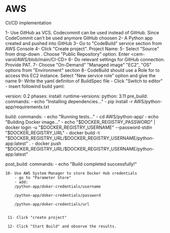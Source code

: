 # AWS
 CI/CD implementation  
 
   1- Use GitHub as VCS. Codecommit can be used instead of GitHub. Since CodeCommit can't be used anymore GitHub choosen
   2- A Python app created and pushed into GitHub
   3- Go to "CodeBuild" service section from AWS Console
   4- Click "Create project". Project Name:  <python-app-build>
   5- Select "Source" from drop-down <github>. Choose "Public Repository" option. Enter <cem-varol/AWS/blob/main/CI-CD>
   6- Do relevant settings for GitHub connection. Provide PAT.
   7- Choose "On-Demand" "Managed image" "EC2", "OS" options from "Environment" section
   8- CodeBuild should use a Role for to access this EC2 instance. Select "New service role" option and give the name <codebuild-python-app-build-service-role>
   9- Write the yaml definiton of BuildSpec file
      - Click "Switch to editor"
      - insert followind build yaml:


  version: 0.2
  phases:
  install:
    runtime-versions:
      python: 3.11
  pre_build:
    commands:
      - echo "Installing dependencies..."
      - pip install -r AWS/python-app/requirements.txt
      
  build:
    commands:
      - echo "Running tests..."
      - cd AWS/python-app/
      - echo "Building Docker image..."
      - echo "$DOCKER_REGISTRY_PASSWORD" | docker login -u "$DOCKER_REGISTRY_USERNAME" --password-stdin "$DOCKER_REGISTRY_URL"
      - docker build -t "$DOCKER_REGISTRY_URL/$DOCKER_REGISTRY_USERNAME/python-app:latest" .
      - docker push "$DOCKER_REGISTRY_URL/$DOCKER_REGISTRY_USERNAME/python-app:latest"

  post_build:
    commands:
      - echo "Build completed successfully!"         
   
    10- Use AWS System Manager to store Docker Hub credentials
        - go to "Parameter Store"
        - add: 	
		/python-app/doker-credentials/username
                	
		/python-app/doker-credentials/password
	
		/python-app/doker-credentials/url


     11- Click "create project"

     12- Click "Start Build" and observe the results. 
   
 
